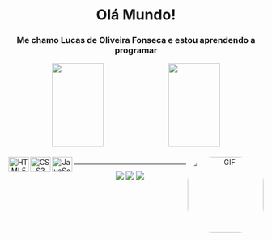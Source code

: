 <h1 align="center">Olá Mundo!</h1> 
<h3 align="center">Me chamo Lucas de Oliveira Fonseca e estou aprendendo a programar</h3> 

<div align="center">
  <img height="165em" width="45%" src="https://github-readme-stats.vercel.app/api?username=Lucas-OFonseca&show_icons=true&theme=gotham&include_all_commits=true&count_private=true"/>
  <img height="165em" width="45%" src="https://github-readme-stats.vercel.app/api/top-langs/?username=Lucas-OFonseca&layout=compact&langs_count=7&theme=gotham"/>
  
  
<div style="display: inline_block"><br>
  <img align="left" alt="HTML5 Lucas" height="30" width="40" src="https://cdn.jsdelivr.net/gh/devicons/devicon/icons/html5/html5-original.svg" />
  <img align="left" alt="CSS3 Lucas" height="30" width="40" src="https://cdn.jsdelivr.net/gh/devicons/devicon/icons/css3/css3-original.svg" />
  <img align="left" alt="JavaScript Lucas" height="30" width="40" src="https://cdn.jsdelivr.net/gh/devicons/devicon/icons/javascript/javascript-original.svg" />
  
  <img align="right" alt="GIF" height="150" style="border-radius:50px;" src="https://media1.giphy.com/media/11ISwbgCxEzMyY/giphy.gif?cid=ecf05e47g8vpax2hfqmmclgxe243tsddm83t0ibjlc9gajeb&rid=giphy.gif&ct=g"/>
</div>
<hr>

<div> 
  <a href="https://www.instagram.com/lucasofonseca/" target="_blank"><img src="https://img.shields.io/badge/-Instagram-%23E4405F?style=for-the-badge&logo=instagram&logoColor=white" target="_blank"></a>
  <a href="https://www.linkedin.com/in/lucas-ofonseca/" target="_blank"><img src="https://img.shields.io/badge/-LinkedIn-%230077B5?style=for-the-badge&logo=linkedin&logoColor=white" target="_blank"></a> 
  <a href = "mailto:fonseca.lucas25@gmail.com"><img src="https://img.shields.io/badge/-Gmail-%23333?style=for-the-badge&logo=gmail&logoColor=white" target="_blank"></a>

</div>
